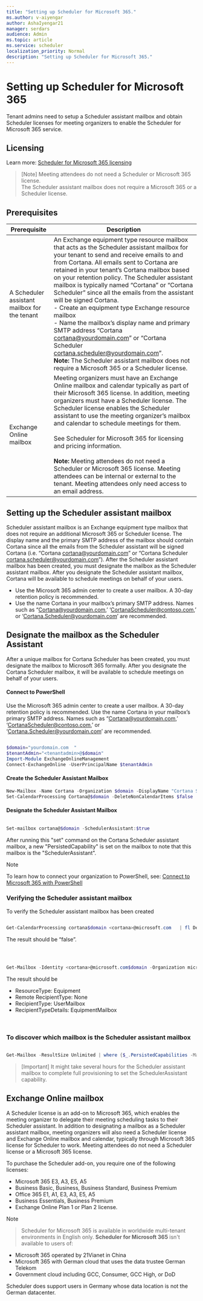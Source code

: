 ```yaml
---
title: "Setting up Scheduler for Microsoft 365."
ms.author: v-aiyengar
author: AshaIyengar21
manager: serdars
audience: Admin
ms.topic: article
ms.service: scheduler
localization_priority: Normal
description: "Setting up Scheduler for Microsoft 365."
---
```

# Setting up Scheduler for Microsoft 365

Tenant admins need to setup a Scheduler assistant mailbox and obtain Scheduler licenses for meeting organizers to enable the Scheduler for Microsoft 365 service. 

## Licensing

Learn more:  [Scheduler for Microsoft 365 licensing](https://wwww.microsoft.com/microsoft-365/meeting-scheduler-pricing)

>[Note]
>Meeting attendees do not need a Scheduler or Microsoft 365 license. <br>The Scheduler assistant mailbox does not require a Microsoft 365 or a Scheduler license.

## Prerequisites

| Prerequisite | Description |
|-------------------|-------------|
|A Scheduler assistant mailbox for the tenant |An Exchange equipment type resource mailbox that acts as the Scheduler assistant mailbox for your tenant to send and receive emails to and from Cortana. All emails sent to Cortana are retained in your tenant’s Cortana mailbox based on your retention policy. The Scheduler assistant mailbox is typically named “Cortana” or “Cortana Scheduler” since all the emails from the assistant will be signed Cortana.</br> - Create an equipment type Exchange resource mailbox</br> - Name the mailbox’s display name and primary SMTP address “Cortana <cortana@yourdomain.com>” or “Cortana Scheduler <cortana.scheduler@yourdomain.com>”.</br>**Note:** The Scheduler assistant mailbox does not require a Microsoft 365 or a Scheduler license.|
|Exchange Online mailbox |Meeting organizers must have an Exchange Online mailbox and calendar typically as part of their Microsoft 365 license. In addition, meeting organizers must have a Scheduler license. The Scheduler license enables the Scheduler assistant to use the meeting organizer’s mailbox and calendar to schedule meetings for them.</br></br> See Scheduler for Microsoft 365 for licensing and pricing information.  </br></br>**Note:** Meeting attendees do not need a Scheduler or Microsoft 365 license. Meeting attendees can be internal or external to the tenant. Meeting attendees only need access to an email address.|


## Setting up the Scheduler assistant mailbox

Scheduler assistant mailbox is an Exchange equipment type mailbox that does not require an additional Microsoft 365 or Scheduler license. The display name and the primary SMTP address of the mailbox should contain Cortana since all the emails from the Scheduler assistant will be signed Cortana (i.e. “Cortana <cortana@yourdomain.com>” or “Cortana Scheduler <cortana.scheduler@yourdomain.com>”). After the Scheduler assistant mailbox has been created, you must designate the mailbox as the Scheduler assistant mailbox. After you designate the Scheduler assistant mailbox, Cortana will be available to schedule meetings on behalf of your users.



- Use the Microsoft 365 admin center to create a user mailbox. A 30-day retention policy is recommended. 
- Use the name Cortana in your mailbox’s primary SMTP address. Names such as “Cortana@yourdomain.com,’ ‘CortanaScheduler@contoso.com,’ or ‘Cortana.Scheduler@yourdomain.com’ are recommended.

## Designate the mailbox as the Scheduler Assistant

After a unique mailbox for Cortana Scheduler has been created, you must designate the mailbox to Microsoft 365 formally. After you designate the Cortana Scheduler mailbox, it will be available to schedule meetings on behalf of your users.

#### Connect to PowerShell

Use the Microsoft 365 admin center to create a user mailbox. A 30-day retention policy is recommended.
Use the name Cortana in your mailbox’s primary SMTP address. Names such as “Cortana@yourdomain.com,’ ‘CortanaScheduler@contoso.com,’ or ‘Cortana.Scheduler@yourdomain.com’ are recommended.

```PowerShell

$domain="yourdomain.com  "
$tenantAdmin="<tenantadmin>@$domain"
Import-Module ExchangeOnlineManagement
Connect-ExchangeOnline -UserPrincipalName $tenantAdmin

```

#### Create the Scheduler Assistant Mailbox

```PowerShell
New-Mailbox -Name Cortana -Organization $domain -DisplayName "Cortana Scheduler" -Equipment 
Set-CalendarProcessing Cortana@$domain -DeleteNonCalendarItems $false 

```
	
#### Designate the Scheduler Assistant Mailbox

```PowerShell

Set-mailbox cortana@$domain -SchedulerAssistant:$true


```
After running this "set" command on the Cortana Scheduler assistant mailbox, a new "PersistedCapability" is set on the mailbox to note that this mailbox is the "SchedulerAssistant".

>[!Note]
> To learn how to connect your organization to PowerShell, see: 
[Connect to Microsoft 365 with PowerShell](/microsoft-365/enterprise/connect-to-microsoft-365-powershell)

### Verifying the Scheduler assistant mailbox

To verify the Scheduler assistant mailbox has been created

```PowerShell

Get-CalendarProcessing cortana$domain <cortana>@microsoft.com   | fl DeleteNonCalendarItems`

```

The result should be “false”.

<br>

```PowerShell

Get-Mailbox -Identity <cortana>@microsoft.com$domain -Organization microsoft.com$domain | fl *type*

```

The result should be
- ResourceType: Equipment
- Remote RecipientType: None
- RecipientType: UserMailbox
- RecipientTypeDetails: EquipmentMailbox

</br>

### To discover which mailbox is the Scheduler assistant mailbox

```PowerShell

Get-Mailbox -ResultSize Unlimited | where {$_.PersistedCapabilities -Match "SchedulerAssistant"}

```

>[Important]
>It might take several hours for the Scheduler assistant mailbox to complete full provisioning to set the SchedulerAssistant capability.


## Exchange Online mailbox
A Scheduler license is an add-on to Microsoft 365, which enables the meeting organizer to delegate their meeting scheduling tasks to their Scheduler assistant. In addition to designating a mailbox as a Scheduler assistant mailbox, meeting organizers will also need a Scheduler license and Exchange Online mailbox and calendar, typically through Microsoft 365 license for Scheduler to work. Meeting attendees do not need a Scheduler license or a Microsoft 365 license.

To purchase the Scheduler add-on, you require one of the following licenses:

- Microsoft 365 E3, A3, E5, A5
- Business Basic, Business, Business Standard, Business Premium
- Office 365 E1, A1, E3, A3, E5, A5
- Business Essentials, Business Premium
- Exchange Online Plan 1 or Plan 2 license. 

> [!Note]

> Scheduler for Microsoft 365 is available in worldwide multi-tenant environments in English only. **Scheduler for Microsoft 365** isn't available to users of:

- Microsoft 365 operated by 21Vianet in China
- Microsoft 365 with German cloud that uses the data trustee German Telekom
- Government cloud including GCC, Consumer, GCC High, or DoD

Scheduler does support users in Germany whose data location is not the German datacenter.
